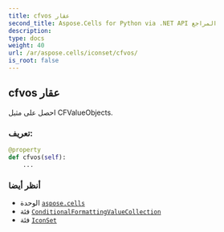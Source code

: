 ```yaml
---
title: cfvos عقار
second_title: Aspose.Cells for Python via .NET API المراجع
description:
type: docs
weight: 40
url: /ar/aspose.cells/iconset/cfvos/
is_root: false
---
```

##  cfvos عقار

احصل على مثيل CFValueObjects.
###  تعريف:
```python
@property
def cfvos(self):
    ...
```

###  أنظر أيضا
* الوحدة [`aspose.cells`](../../)
* فئة [`ConditionalFormattingValueCollection`](/cells/python-net/ar/aspose.cells/conditionalformattingvaluecollection)
* فئة [`IconSet`](/cells/python-net/ar/aspose.cells/iconset)
